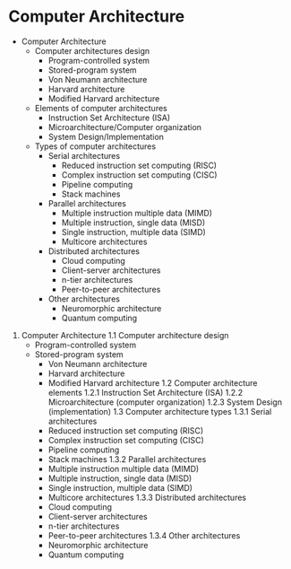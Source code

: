 # Computer Architecture


* Computer Architecture
  * Computer architectures design
    - Program-controlled system
    - Stored-program system
    - Von Neumann architecture
    - Harvard architecture
    - Modified Harvard architecture
  * Elements of computer architectures
    * Instruction Set Architecture (ISA)
    * Microarchitecture/Computer organization
    * System Design/Implementation
  * Types of computer architectures
    * Serial architectures
      - Reduced instruction set computing (RISC)
      - Complex instruction set computing (CISC)
      - Pipeline computing
      - Stack machines
    * Parallel architectures
      - Multiple instruction multiple data (MIMD)
      - Multiple instruction, single data (MISD)
      - Single instruction, multiple data (SIMD)
      - Multicore architectures
    * Distributed architectures
      - Cloud computing
      - Client-server architectures
      - n-tier architectures
      - Peer-to-peer architectures
    * Other architectures
      - Neuromorphic architecture
      - Quantum computing



1. Computer Architecture
  1.1 Computer architecture design
    - Program-controlled system
    - Stored-program system
      - Von Neumann architecture
      - Harvard architecture
      - Modified Harvard architecture
  1.2 Computer architecture elements
    1.2.1 Instruction Set Architecture (ISA)
    1.2.2 Microarchitecture (computer organization)
    1.2.3 System Design (implementation)
  1.3 Computer architecture types
    1.3.1 Serial architectures
      - Reduced instruction set computing (RISC)
      - Complex instruction set computing (CISC)
      - Pipeline computing
      - Stack machines
    1.3.2 Parallel architectures
      - Multiple instruction multiple data (MIMD)
      - Multiple instruction, single data (MISD)
      - Single instruction, multiple data (SIMD)
      - Multicore architectures
    1.3.3 Distributed architectures
      - Cloud computing
      - Client-server architectures
      - n-tier architectures
      - Peer-to-peer architectures
    1.3.4 Other architectures
      - Neuromorphic architecture
      - Quantum computing
